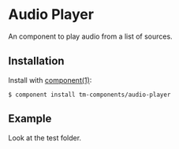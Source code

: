 
# Audio Player

An component to play audio from a list of sources.

## Installation

  Install with [component(1)](http://component.io):

    $ component install tm-components/audio-player

## Example

  Look at the test folder.